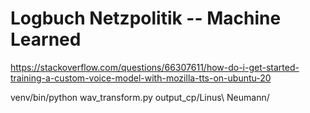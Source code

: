 # Logbuch Netzpolitik -- Machine Learned

https://stackoverflow.com/questions/66307611/how-do-i-get-started-training-a-custom-voice-model-with-mozilla-tts-on-ubuntu-20




venv/bin/python wav_transform.py output_cp/Linus\ Neumann/
